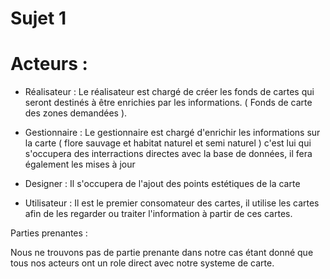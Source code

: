 # Sujet 1 
 
# Acteurs : 
 
 - Réalisateur :
   Le réalisateur est chargé de créer les fonds de cartes qui seront destinés à être enrichies par les informations.
   ( Fonds de carte des zones demandées ).
   
 - Gestionnaire :
   Le gestionnaire est chargé d'enrichir les informations sur la carte ( flore sauvage et habitat naturel et semi naturel )
   c'est lui qui s'occupera des interractions directes avec la base de données, il fera également les mises à jour
 
 - Designer :
   Il s'occupera de l'ajout des points estétiques de la carte 
 
 - Utilisateur :
   Il est le premier consomateur des cartes, il utilise les cartes afin de les regarder ou traiter l'information à partir de ces cartes.
 
 Parties prenantes : 
 
 Nous ne trouvons pas de partie prenante dans notre cas étant donné que tous nos acteurs ont un role direct avec notre systeme de carte.
 

